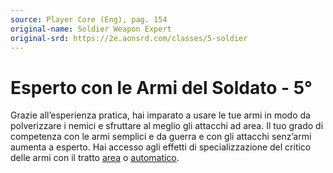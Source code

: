 ```yaml
---
source: Player Core (Eng), pag. 154
original-name: Soldier Weapon Expert
original-srd: https://2e.aonsrd.com/classes/5-soldier
---
```


# Esperto con le Armi del Soldato - 5°

Grazie all’esperienza pratica, hai imparato a usare le tue armi in modo da
polverizzare i nemici e sfruttare al meglio gli attacchi ad area. Il tuo grado
di competenza con le armi semplici e da guerra e con gli attacchi senz’armi
aumenta a esperto. Hai accesso agli effetti di specializzazione del critico
delle armi con il tratto [area](/tratti/area) o
[automatico](/tratti/automatico).
